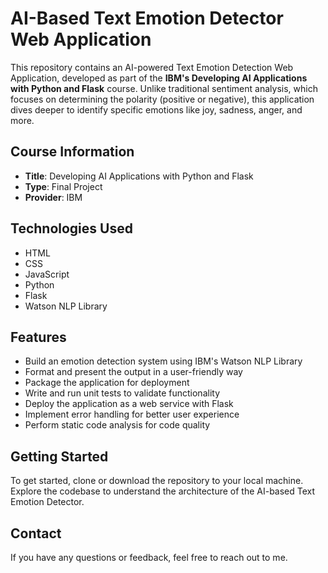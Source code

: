 # AI-Based Text Emotion Detector Web Application

This repository contains an AI-powered Text Emotion Detection Web Application, developed as part of the **IBM's Developing AI Applications with Python and Flask** course. Unlike traditional sentiment analysis, which focuses on determining the polarity (positive or negative), this application dives deeper to identify specific emotions like joy, sadness, anger, and more.

## Course Information
- **Title**: Developing AI Applications with Python and Flask
- **Type**: Final Project
- **Provider**: IBM

## Technologies Used
- HTML
- CSS
- JavaScript
- Python
- Flask
- Watson NLP Library

## Features
- Build an emotion detection system using IBM's Watson NLP Library
- Format and present the output in a user-friendly way
- Package the application for deployment
- Write and run unit tests to validate functionality
- Deploy the application as a web service with Flask
- Implement error handling for better user experience
- Perform static code analysis for code quality

## Getting Started
To get started, clone or download the repository to your local machine. Explore the codebase to understand the architecture of the AI-based Text Emotion Detector.

## Contact
If you have any questions or feedback, feel free to reach out to me.
